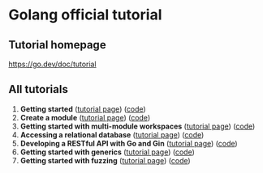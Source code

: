 # Golang official tutorial

## Tutorial homepage

https://go.dev/doc/tutorial

## All tutorials

1. **Getting started** ([tutorial page](https://go.dev/doc/tutorial/getting-started)) ([code](./1-getting-started/))
2. **Create a module** ([tutorial page](https://go.dev/doc/tutorial/create-module)) ([code](./2-create-a-module/))
3. **Getting started with multi-module workspaces** ([tutorial page](https://go.dev/doc/tutorial/workspaces)) ([code](./3-multi-module-workspace/))
4. **Accessing a relational database** ([tutorial page](https://go.dev/doc/tutorial/database-access)) ([code](./4-database-access/))
5. **Developing a RESTful API with Go and Gin** ([tutorial page](https://go.dev/doc/tutorial/web-service-gin)) ([code](./5-web-service-gin/))
6. **Getting started with generics** ([tutorial page](https://go.dev/doc/tutorial/generics)) ([code](./6-generics/))
7. **Getting started with fuzzing** ([tutorial page](https://go.dev/doc/tutorial/fuzz)) ([code](./7-fuzz/))